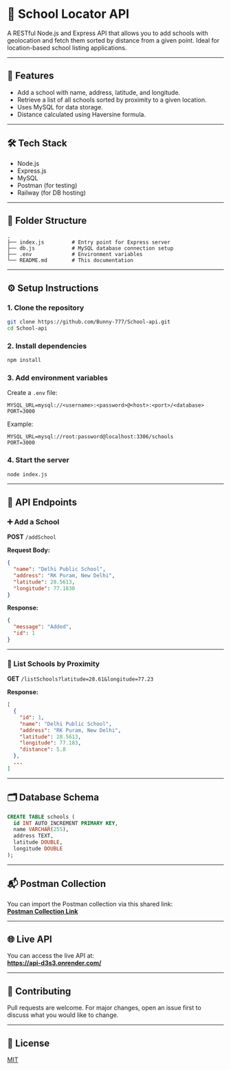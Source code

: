 # 🏫 School Locator API

A RESTful Node.js and Express API that allows you to add schools with geolocation and fetch them sorted by distance from a given point. Ideal for location-based school listing applications.

---

## 🚀 Features

- Add a school with name, address, latitude, and longitude.
- Retrieve a list of all schools sorted by proximity to a given location.
- Uses MySQL for data storage.
- Distance calculated using Haversine formula.

---

## 🛠️ Tech Stack

- Node.js
- Express.js
- MySQL
- Postman (for testing)
- Railway (for DB hosting)

---

## 📁 Folder Structure

```
.
├── index.js         # Entry point for Express server
├── db.js            # MySQL database connection setup
├── .env             # Environment variables
└── README.md        # This documentation
```

---

## ⚙️ Setup Instructions

### 1. Clone the repository
```bash
git clone https://github.com/Bunny-777/School-api.git
cd School-api
```

### 2. Install dependencies
```bash
npm install
```

### 3. Add environment variables

Create a `.env` file:
```
MYSQL_URL=mysql://<username>:<password>@<host>:<port>/<database>
PORT=3000
```

Example:
```
MYSQL_URL=mysql://root:password@localhost:3306/schools
PORT=3000
```

### 4. Start the server
```bash
node index.js
```

---

## 🧪 API Endpoints

### ➕ Add a School
**POST** `/addSchool`

**Request Body:**
```json
{
  "name": "Delhi Public School",
  "address": "RK Puram, New Delhi",
  "latitude": 28.5613,
  "longitude": 77.1830
}
```

**Response:**
```json
{
  "message": "Added",
  "id": 1
}
```

---

### 📍 List Schools by Proximity
**GET** `/listSchools?latitude=28.61&longitude=77.23`

**Response:**
```json
[
  {
    "id": 1,
    "name": "Delhi Public School",
    "address": "RK Puram, New Delhi",
    "latitude": 28.5613,
    "longitude": 77.183,
    "distance": 5.8
  },
  ...
]
```

---

## 🗂️ Database Schema

```sql
CREATE TABLE schools (
  id INT AUTO_INCREMENT PRIMARY KEY,
  name VARCHAR(255),
  address TEXT,
  latitude DOUBLE,
  longitude DOUBLE
);
```

---

## 📬 Postman Collection

You can import the Postman collection via this shared link:  
**[Postman Collection Link](https://bunny-63439.postman.co/workspace/Bunny's-Workspace~55747ebd-b694-4ae5-886e-aa45ccc39a1b/collection/45217689-33adcdca-f2fe-4bb7-b597-5aa4e1ad289b?action=share&creator=45217689)**  

---

## 🌐 Live API

You can access the live API at:  
**https://api-d3s3.onrender.com/**  


---

## 🤝 Contributing

Pull requests are welcome. For major changes, open an issue first to discuss what you would like to change.

---

## 📄 License

[MIT](LICENSE)
